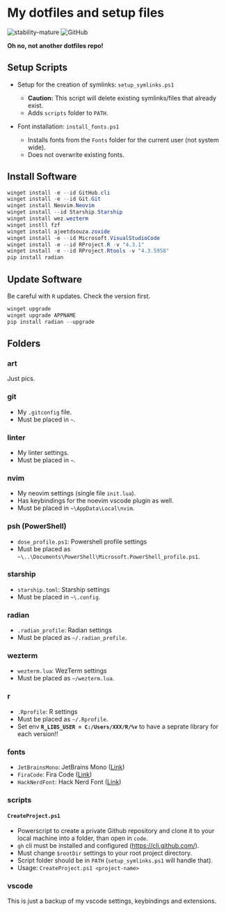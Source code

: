 # My dotfiles and setup files

![stability-mature](https://img.shields.io/badge/stability-mature-00800.svg) ![GitHub](https://img.shields.io/badge/dotfiles-blue)

__Oh no, not another dotfiles repo!__

## Setup Scripts

- Setup for the creation of symlinks: `setup_symlinks.ps1`
  - __Caution:__ This script will delete existing symlinks/files that already exist.
  - Adds `scripts` folder to `PATH`.

- Font installation: `install_fonts.ps1`
  - Installs fonts from the `Fonts` folder for the current user (not system wide).
  - Does not overwrite existing fonts.

## Install Software

```powershell
winget install -e --id GitHub.cli
winget install -e --id Git.Git
winget install Neovim.Neovim
winget install --id Starship.Starship
winget install wez.wezterm
winget instll fzf
winget install ajeetdsouza.zoxide
winget install -e --id Microsoft.VisualStudioCode
winget install -e --id RProject.R -v "4.3.1"
winget install -e --id RProject.Rtools -v "4.3.5958"
pip install radian
```

## Update Software

Be careful with `R` updates. Check the version first.

```powershell
winget upgrade 
winget upgrade APPNAME
pip install radian --upgrade
```

## Folders

### art

Just pics.

### git

- My `.gitconfig` file.
- Must be placed in `~`.

### linter

- My linter settings.
- Must be placed in `~`.

### nvim

- My neovim settings (single file `init.lua`).
- Has keybindings for the noevim vscode plugin as well.
- Must be placed in `~\AppData\Local\nvim`.

### psh (PowerShell)

- `dose_profile.ps1`: Powershell profile settings
- Must be placed as `~\..\Documents\PowerShell\Microsoft.PowerShell_profile.ps1`.

### starship

- `starship.toml`: Starship settings
- Must be placed in `~\.config`.

### radian

- `.radian_profile`: Radian settings
- Must be placed as `~/.radian_profile`.

### wezterm

- `wezterm.lua`: WezTerm settings
- Must be placed as `~/wezterm.lua`.

### r

- `.Rprofile`: R settings
- Must be placed as `~/.Rprofile`.
- Set env __`R_LIBS_USER = C:/Users/XXX/R/%v`__ to have a seprate library for each version!!

### fonts

- `JetBrainsMono`: JetBrains Mono ([Link](https://www.jetbrains.com/lp/mono/))
- `FiraCode`: Fira Code ([Link](https://github.com/tonsky/FiraCode/))
- `HackNerdFont`: Hack Nerd Font ([Link](https://www.nerdfonts.com/font-downloads/))

### scripts

#### `CreateProject.ps1`

- Powerscript to create a private Github repository and clone it to your local machine into a folder, than open in `code`.
- `gh` cli must be installed and configured (<https://cli.github.com/>).
- Must change `$rootDir` settings to your root project directory.
- Script folder should be in `PATH` (`setup_symlinks.ps1` will handle that).
- Usage: `CreateProject.ps1 <project-name>`

### vscode

This is just a backup of my vscode settings, keybindings and extensions.
